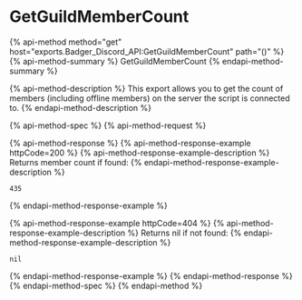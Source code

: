 # GetGuildMemberCount

{% api-method method="get" host="exports.Badger\_Discord\_API:GetGuildMemberCount" path="\(\)" %}
{% api-method-summary %}
GetGuildMemberCount
{% endapi-method-summary %}

{% api-method-description %}
This export allows you to get the count of members \(including offline members\) on the server the script is connected to.
{% endapi-method-description %}

{% api-method-spec %}
{% api-method-request %}

{% api-method-response %}
{% api-method-response-example httpCode=200 %}
{% api-method-response-example-description %}
Returns member count if found:
{% endapi-method-response-example-description %}

```text
435
```
{% endapi-method-response-example %}

{% api-method-response-example httpCode=404 %}
{% api-method-response-example-description %}
Returns nil if not found:
{% endapi-method-response-example-description %}

```text
nil
```
{% endapi-method-response-example %}
{% endapi-method-response %}
{% endapi-method-spec %}
{% endapi-method %}

